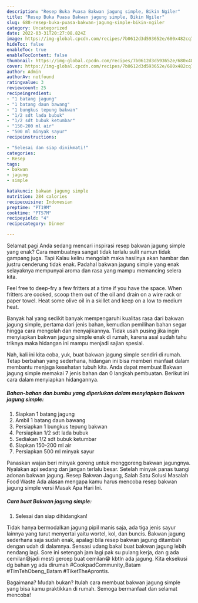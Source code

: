 ```yaml
---
description: "Resep Buka Puasa Bakwan jagung simple, Bikin Ngiler"
title: "Resep Buka Puasa Bakwan jagung simple, Bikin Ngiler"
slug: 688-resep-buka-puasa-bakwan-jagung-simple-bikin-ngiler
category: Uncategorized
date: 2022-03-31T20:27:08.824Z
image: https://img-global.cpcdn.com/recipes/7b0612d3d593652e/680x482cq70/bakwan-jagung-simple-foto-resep-utama.jpg
hideToc: false
enableToc: true
enableTocContent: false
thumbnail: https://img-global.cpcdn.com/recipes/7b0612d3d593652e/680x482cq70/bakwan-jagung-simple-foto-resep-utama.jpg
cover: https://img-global.cpcdn.com/recipes/7b0612d3d593652e/680x482cq70/bakwan-jagung-simple-foto-resep-utama.jpg
author: Admin
authorAv: notfound
ratingvalue: 3
reviewcount: 25
recipeingredient:
- "1 batang jagung"
- "1 batang daun bawang"
- "1 bungkus tepung bakwan"
- "1/2 sdt lada bubuk"
- "1/2 sdt bubuk ketumbar"
- "150-200 ml air"
- "500 ml minyak sayur"
recipeinstructions:

- "Selesai dan siap dinikmati!"
categories:
- Resep
tags:
- bakwan
- jagung
- simple

katakunci: bakwan jagung simple 
nutrition: 284 calories
recipecuisine: Indonesian
preptime: "PT19M"
cooktime: "PT57M"
recipeyield: "4"
recipecategory: Dinner

---
```



Selamat pagi Anda sedang mencari inspirasi resep bakwan jagung simple yang enak? Cara membuatnya sangat tidak terlalu sulit namun tidak gampang juga. Tapi Kalau keliru mengolah maka hasilnya akan hambar dan justru cenderung tidak enak. Padahal bakwan jagung simple yang enak selayaknya mempunyai aroma dan rasa yang mampu memancing selera kita.


Feel free to deep-fry a few fritters at a time if you have the space. When fritters are cooked, scoop them out of the oil and drain on a wire rack or paper towel. Heat some olive oil in a skillet and keep on a low to medium heat.

Banyak hal yang sedikit banyak mempengaruhi kualitas rasa dari bakwan jagung simple, pertama dari jenis bahan, kemudian pemilihan bahan segar hingga cara mengolah dan menyajikannya. Tidak usah pusing jika ingin menyiapkan bakwan jagung simple enak di rumah, karena asal sudah tahu triknya maka hidangan ini mampu menjadi sajian spesial.


Nah, kali ini kita coba, yuk, buat bakwan jagung simple sendiri di rumah. Tetap berbahan yang sederhana, hidangan ini bisa memberi manfaat dalam membantu menjaga kesehatan tubuh kita. Anda dapat membuat Bakwan jagung simple memakai 7 jenis bahan dan 0 langkah pembuatan. Berikut ini cara dalam menyiapkan hidangannya.

<!--inarticleads1-->

##### Bahan-bahan dan bumbu yang diperlukan dalam menyiapkan Bakwan jagung simple:

1. Siapkan 1 batang jagung
1. Ambil 1 batang daun bawang
1. Persiapkan 1 bungkus tepung bakwan
1. Persiapkan 1/2 sdt lada bubuk
1. Sediakan 1/2 sdt bubuk ketumbar
1. Siapkan 150-200 ml air
1. Persiapkan 500 ml minyak sayur


Panaskan wajan beri minyak goreng untuk menggoreng bakwan jagungnya. Nyalakan api sedang dan jangan terlalu besar. Setelah minyak panas tuangi adonan bakwan jagung. Resep Bakwan Jagung, Salah Satu Solusi Masalah Food Waste Ada alasan mengapa kamu harus mencoba resep bakwan jagung simple versi Masak Apa Hari Ini. 

<!--inarticleads2-->

##### Cara buat Bakwan jagung simple:


1. Selesai dan siap dihidangkan!

Tidak hanya bermodalkan jagung pipil manis saja, ada tiga jenis sayur lainnya yang turut menyertai yaitu wortel, kol, dan buncis. Bakwan jagung sederhana saja sudah enak, apalagi bila resep bakwan jagung ditambah dengan udah di dalamnya. Sensasi udang bakal buat bakwan jagung lebih nendang lagi. Sore ini setengah jam lagi pak su pulang kerja, dan g ada cemilan😅jadi mesti gercep buat cemilan😁 kbtln ada jagung. Kita eksekusi dg bahan yg ada dirumah #CookpadCommunity_Batam #TimTehObeng_Batam #TiketTheAprontis. 

Bagaimana? Mudah bukan? Itulah cara membuat bakwan jagung simple yang bisa kamu praktikkan di rumah. Semoga bermanfaat dan selamat mencoba!
